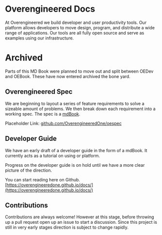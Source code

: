 # Overengineered Docs

At Overengineered we build developer and user productivity tools. Our
platform allows developers to move design, program, and distribute a wide range
of applications. Our tools are all fully open source and serve as examples
using our infrastructure.

# Archived

Parts of this MD Book were planned to move out and split between OEDev and
OEBook. These have now entered archived the bone yard.

## Overengineered Spec

We are beginning to layout a series of feature requirements to solve a sizeable
amount of problems. We then break down each requirement into a working spec.
The spec is a [mdBook](https://rust-lang.github.io/mdBook/index.html).

Placeholder Link:
[github.com/OverengineeredOne/oespec](https://overengineeredone.github.io/oespec/)

## Developer Guide

We have an early draft of a developer guide in the form of a
mdBook. It currently acts as a tutorial on using or platform.

Progress on the developer guide is on hold until we have a more clear picture
of the direction.

You can start reading here on Github.
[https://overengineeredone.github.io/docs/](https://overengineeredone.github.io/docs/)

## Contributions

Contributions are always welcome! However at this stage, before
throwing up a pull request open up an issue to start a discussion.
Since this project is still in very early stages direction is subject
to change rapidly.
